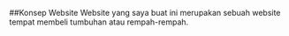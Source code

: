 ##Konsep Website
Website yang saya buat ini merupakan sebuah website tempat membeli tumbuhan atau rempah-rempah.
